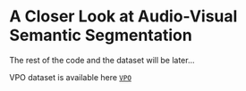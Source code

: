 # A Closer Look at Audio-Visual Semantic Segmentation

The rest of the code and the dataset will be later...



VPO dataset is available here [`VPO`](https://drive.google.com/drive/folders/19xzsxeFRnIbRhRxRRcnzJhftovofbUp4?usp=sharing)
